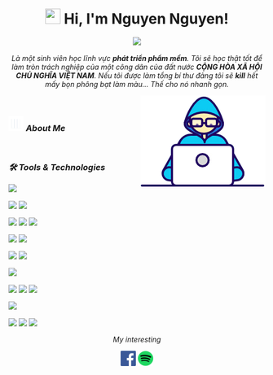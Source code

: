 <h1 align="center"><img src="https://media.giphy.com/media/hvRJCLFzcasrR4ia7z/giphy.gif" width="30" height="30"> Hi, I'm <a>Nguyen Nguyen!</a></h1>
  
<p align="center">
  <img src="https://readme-typing-svg.herokuapp.com?color=%2336BCF7&center=true&vCenter=true&lines=Spring+spring+springggggggg;Nice+to+meet+you...!"/>
</p>
  
<p align="center">
  <em>
    Là một sinh viên học lĩnh vực <b>phát triển phẩm mềm</b>. Tôi sẽ học thật tốt để làm tròn trách nghiệp của một công dân của đất nước <b>CỘNG HÒA XÃ HỘI CHỦ NGHĨA VIỆT NAM</b>. Nếu tôi được làm tổng bí thư đảng tôi sẽ <b>kill</b> hết mấy bọn phông bạt làm màu... Thế cho nó nhanh gọn.
  </em> 
</p>
  
<img align="right" width=245px height=180px alt="side_sticker" src="./images/Developer.gif" />

<br />

### <img src="./images/stats.gif" width="30" height="30"> ***About Me***

<br/>

### ***🛠 Tools & Technologies***

<a href="https://docs.oracle.com/en/java/javase/21/"><img src="https://camo.githubusercontent.com/759e716061f189ccd9618fbbd96181f65070e9f5b80f7d91d56f0a1c88cff738/68747470733a2f2f696d672e736869656c64732e696f2f62616467652f6a646b2d76657273696f6e32312d626c7565"> 
<br>
</a>
<!-- spring core -->
<a href="https://spring.io/projects/spring-boot"><img src="https://img.shields.io/badge/springboot-3.2.0-green"></a> <a href="https://docs.spring.io/spring-framework/reference/"><img src="https://img.shields.io/badge/springcore-6.1.1-green"></a> 
<br>
<!-- spring data -->
<a href="https://spring.io/projects/spring-data-envers"><img src="https://img.shields.io/badge/spring%20data%20envers-2.7.18-yellow"></a> <a href="https://spring.io/projects/spring-data-r2dbc"><img src="https://img.shields.io/badge/spring%20data%20r2dbc-3.2.0-green"></a> <a href="https://spring.io/projects/spring-data-cassandra"><img src="https://img.shields.io/badge/spring%20apache%20cassandra-4.2.0-green"></a>
<br>
<!-- web spring -->
<a href="https://docs.spring.io/spring-framework/reference/web/webmvc.html"><img src="https://img.shields.io/badge/spring%20mvc-6.1.1-green"></a> <a href="https://docs.spring.io/spring-framework/reference/web/webflux.html"><img src="https://img.shields.io/badge/spring%20web%20flux-6.1.1-blue"></a>
<br>
<!-- spring security -->
<a href="https://spring.io/projects/spring-security"><img src="https://img.shields.io/badge/spring%20security-2.1.2-whitegreen"></a> <a href="https://spring.io/projects/spring-authorization-server"><img src="https://img.shields.io/badge/spring%20oauth2-4.2.0-whitegreen"></a>
<br>
<!-- spring integration -->
<a href="https://spring.io/projects/spring-integration"><img src="https://img.shields.io/badge/spring%20integration-6.2.0-whitegreen"></a>
<br>
<!-- spring rest -->
<a href="https://spring.io/projects/spring-data-rest"><img src="https://img.shields.io/badge/spring%20data%20rest-4.2.0-green"></a> <a href="https://spring.io/projects/spring-hateoas"><img src="https://img.shields.io/badge/spring%20hateoas-2.1.2-whitegreen"></a> <a href="https://www.openapis.org/"><img src="https://img.shields.io/badge/openapi-3.1.0-green"></a>
<br>
<!-- spring message -->
<a href="https://spring.io/projects/spring-kafka"><img src="https://img.shields.io/badge/spring%20apache%20kafka-3.1.0-orange"></a>
<!-- csdl --><a href="https://dev.mysql.com/doc/relnotes/mysql/8.1/en/"><img src="https://camo.githubusercontent.com/ee631a91ed48499c005e7c7417ba734a0646c1de111dac039ab5fbeb4fe8698e/68747470733a2f2f696d672e736869656c64732e696f2f62616467652f6d7973716c2d382e312e302d626c7565"></a> <a href="https://cassandra.apache.org/_/index.html"><img src="https://img.shields.io/badge/apache%20cassandra-4.1.3-blue"></a> </a> <a href="https://www.mongodb.com/"><img src="https://img.shields.io/badge/mongoDB-green"></a>


<br/>
<p align="center">
<i>My interesting</i>
 <p align="center">
    	<code><a href="https://www.facebook.com/nguyennt004/"><img width="30px" src="./images/facebook.png" title="Facebook"/></a></code>
	<code><a href="https://open.spotify.com/user/31hgtoauy525ni5ipln64ilrhifq"><img width="30px" src="./images/Spotify_icon.svg" title="Spotify"/></a></code>
  </p>   
</p>

